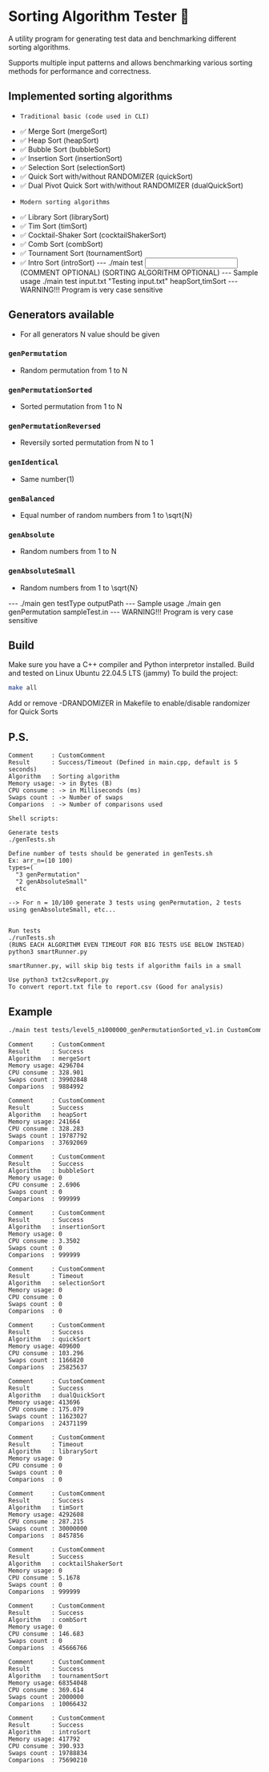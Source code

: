 # Sorting Algorithm Tester 🚀

A utility program for generating test data and benchmarking different sorting algorithms.

Supports multiple input patterns and allows benchmarking various sorting methods for performance and correctness.

## Implemented sorting algorithms

-     Traditional basic (code used in CLI)
- ✅ Merge Sort (mergeSort)
- ✅ Heap Sort (heapSort)
- ✅ Bubble Sort (bubbleSort)
- ✅ Insertion Sort (insertionSort)
- ✅ Selection Sort (selectionSort)
- ✅ Quick Sort with/without RANDOMIZER (quickSort)
- ✅ Dual Pivot Quick Sort with/without RANDOMIZER (dualQuickSort)
-     Modern sorting algorithms
- ✅ Library Sort (librarySort) 
- ✅ Tim Sort (timSort)
- ✅ Cocktail-Shaker Sort (cocktailShakerSort)
- ✅ Comb Sort (combSort)
- ✅ Tournament Sort (tournamentSort)
- ✅ Intro Sort (introSort)
--- ./main test <INPUT FILE> (COMMENT OPTIONAL) (SORTING ALGORITHM OPTIONAL)
--- Sample usage ./main test input.txt "Testing input.txt" heapSort,timSort
--- WARNING!!! Program is very case sensitive

## Generators available
- For all generators N value should be given

### `genPermutation`
- Random permutation from 1 to N

### `genPermutationSorted`
- Sorted permutation from 1 to N

### `genPermutationReversed`
- Reversily sorted permutation from N to 1

### `genIdentical`
- Same number(1)

### `genBalanced`
- Equal number of random numbers from 1 to \sqrt{N}

### `genAbsolute`
- Random numbers from 1 to N

### `genAbsoluteSmall`
- Random numbers from 1 to \sqrt{N}

--- ./main gen <N> testType outputPath
--- Sample usage ./main gen genPermutation sampleTest.in
--- WARNING!!! Program is very case sensitive

## Build

Make sure you have a C++ compiler and Python interpretor installed.
Build and tested on Linux Ubuntu 22.04.5 LTS (jammy)
To build the project:

```bash
make all
```
Add or remove -DRANDOMIZER in Makefile to enable/disable randomizer for Quick Sorts

## P.S.
```
Comment     : CustomComment
Result      : Success/Timeout (Defined in main.cpp, default is 5 seconds)
Algorithm   : Sorting algorithm
Memory usage: -> in Bytes (B)
CPU consume : -> in Milliseconds (ms)
Swaps count : -> Number of swaps
Comparions  : -> Number of comparisons used

Shell scripts:

Generate tests
./genTests.sh

Define number of tests should be generated in genTests.sh
Ex: arr_n=(10 100)
types=(
  "3 genPermutation"
  "2 genAbsoluteSmall"
  etc

--> For n = 10/100 generate 3 tests using genPermutation, 2 tests using genAbsoluteSmall, etc...


Run tests
./runTests.sh
(RUNS EACH ALGORITHM EVEN TIMEOUT FOR BIG TESTS USE BELOW INSTEAD)
python3 smartRunner.py

smartRunner.py, will skip big tests if algorithm fails in a small

Use python3 txt2csvReport.py
To convert report.txt file to report.csv (Good for analysis)
```

## Example

```bash
./main test tests/level5_n1000000_genPermutationSorted_v1.in CustomComment
```

```
Comment     : CustomComment
Result      : Success
Algorithm   : mergeSort
Memory usage: 4296704
CPU consume : 328.901
Swaps count : 39902848
Comparions  : 9884992

Comment     : CustomComment
Result      : Success
Algorithm   : heapSort
Memory usage: 241664
CPU consume : 328.283
Swaps count : 19787792
Comparions  : 37692069

Comment     : CustomComment
Result      : Success
Algorithm   : bubbleSort
Memory usage: 0
CPU consume : 2.6906
Swaps count : 0
Comparions  : 999999

Comment     : CustomComment
Result      : Success
Algorithm   : insertionSort
Memory usage: 0
CPU consume : 3.3502
Swaps count : 0
Comparions  : 999999

Comment     : CustomComment
Result      : Timeout
Algorithm   : selectionSort
Memory usage: 0
CPU consume : 0
Swaps count : 0
Comparions  : 0

Comment     : CustomComment
Result      : Success
Algorithm   : quickSort
Memory usage: 409600
CPU consume : 103.296
Swaps count : 1166820
Comparions  : 25825637

Comment     : CustomComment
Result      : Success
Algorithm   : dualQuickSort
Memory usage: 413696
CPU consume : 175.079
Swaps count : 11623027
Comparions  : 24371199

Comment     : CustomComment
Result      : Timeout
Algorithm   : librarySort
Memory usage: 0
CPU consume : 0
Swaps count : 0
Comparions  : 0

Comment     : CustomComment
Result      : Success
Algorithm   : timSort
Memory usage: 4292608
CPU consume : 287.215
Swaps count : 30000000
Comparions  : 8457856

Comment     : CustomComment
Result      : Success
Algorithm   : cocktailShakerSort
Memory usage: 0
CPU consume : 5.1678
Swaps count : 0
Comparions  : 999999

Comment     : CustomComment
Result      : Success
Algorithm   : combSort
Memory usage: 0
CPU consume : 146.683
Swaps count : 0
Comparions  : 45666766

Comment     : CustomComment
Result      : Success
Algorithm   : tournamentSort
Memory usage: 68354048
CPU consume : 369.614
Swaps count : 2000000
Comparions  : 10066432

Comment     : CustomComment
Result      : Success
Algorithm   : introSort
Memory usage: 417792
CPU consume : 390.933
Swaps count : 19788834
Comparions  : 75690210
```
